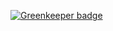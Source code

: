 

[![Greenkeeper badge](https://badges.greenkeeper.io/EirikBirkeland/persistent-array.svg)](https://greenkeeper.io/)